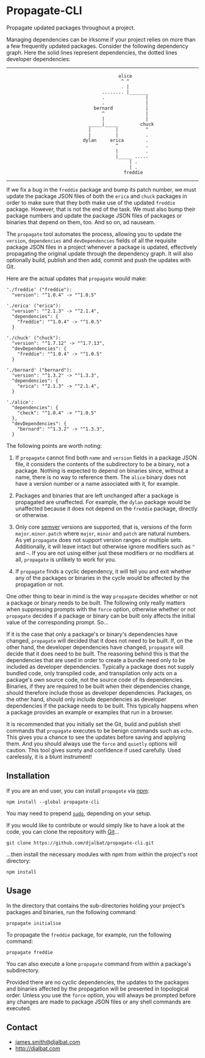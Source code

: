 # Propagate-CLI

Propagate updated packages throughout a project.

Managing dependencies can be irksome if your project relies on more than a few frequently updated packages. Consider the following dependency graph. Here the solid lines represent dependencies, the dotted lines developer dependencies:

---
                                             alice
                                              ^ ^
                                              . |
                                       ........ |_______
                                       .               |
                                       .               |
                                    bernard            |
                                       ^               |
                                       |               |
                                  _____|_____        chuck
                                  |         |          ^
                                  |         |          .
                                dylan     erica        .
                                            ^          .
                                            |          .
                                            |_____ .....
                                                 | .
                                                 | .
                                               freddie
---
 If we fix a bug in the `freddie` package and bump its patch number, we must update the package JSON files of both the `erica` and `chuck` packages in order to make sure that they both make use of the updated `freddie` package. However, that is not the end of the task. We must also bump their package numbers and update the package JSON files of packages or binaries that depend on them, too. And so on, ad nauseam. 
 
 The `propagate` tool automates the process, allowing you to update the `version`, `dependencies` and `devDependencies` fields of all the requisite package JSON files in a project whenever a package is updated, effectively propagating the original update through the dependency graph. It will also optionally build, publish and then add, commit and push the updates with Git. 
 
 Here are the actual updates that `propagate` would make:
 
```
'./freddie' ("freddie"):
  "version": "^1.0.4" -> "^1.0.5"

'./erica' ("erica"):
  "version": "^2.1.3" -> "^2.1.4",
  "dependencies": {
    "freddie": "^1.0.4" -> "^1.0.5"
  }

'./chuck' ("chuck"):
  "version": "^1.7.12" -> "^1.7.13",
  "devDependencies": {
    "freddie": "^1.0.4" -> "^1.0.5"
  }

'./bernard' ("bernard"):
  "version": "^1.3.2" -> "^1.3.3",
  "dependencies": {
    "erica": "^2.1.3" -> "^2.1.4",
  }

'./alice':
  "dependencies": {
    "check": "^1.0.4" -> "^1.0.5"
  },
  "devDependencies": {
    "bernard": "^1.3.2" -> "^1.3.3",
  }
```
The following points are worth noting:

1. If `propagate` cannot find both `name` and `version` fields in a package JSON file, it considers the contents of the subdirectory to be a binary, not a package. Nothing is expected to depend on binaries since, without a name, there is no way to reference them. The `alice` binary does not have a version number or a name associated with it, for example.

2. Packages and binaries that are left unchanged after a package is propagated are unaffected. For example, the `dylan` package would be unaffected because it does not depend on the `freddie` package, directly or otherwise.

3. Only core [semver](https://semver.org/) versions are supported, that is, versions of the form `major.minor.patch` where `major`, `minor` and `patch` are natural numbers. As yet `propagate` does not support version ranges or multiple sets. Additionally, it will leave intact but otherwise ignore modifiers such as `^` and `~`. If you are not using either just these modifiers or no modifiers at all, `propagate` is unlikely to work for you.

4. If `propagate` finds a cyclic dependency, it will tell you and exit whether any of the packages or binaries in the cycle would be affected by the propagation or not.

One other thing to bear in mind is the way `propagate` decides whether or not a package or binary needs to be built. The following only really matters when suppressing prompts with the `force` option, otherwise whether or not `propagate` decides if a package or binary can be built only affects the initial value of the corresponding prompt. So... 

If it is the case that only a package's or binary's dependencies have changed, `propagate` will decided that it does not need to be built. If, on the other hand, the developer dependencies have changed, `propagate` will decide that it does need to be built. The reasoning behind this is that the dependencies that are used in order to create a bundle need only to be included as developer dependencies. Typically a package does not supply bundled code, only transpiled code, and transpilation only acts on a package's own source code, not the source code of its dependencies. Binaries, if they are required to be built when their dependencies change, should therefore include those as developer dependencies. Packages, on the other hand, should only include dependencies as developer dependencies if the package needs to be built. This typically happens when a package provides an example or examples that run in a browser. 

It is recommended that you initially set the Git, build and publish shell commands that `propagate` executes to be benign commands such as `echo`. This gives you a chance to see the updates before saving and applying them. And you should always use the `force` and `quietly` options will caution. This tool gives surety and confidence if used carefully. Used carelessly, it is a blunt instrument!                           

## Installation

If you are an end user, you can install `propagate` via [npm](https://www.npmjs.com/):
 
    npm install --global propagate-cli

You may need to prepend [`sudo`](https://en.wikipedia.org/wiki/Sudo), depending on your setup.

If you would like to contribute or would simply like to have a look at the code, you can clone the repository with [Git](https://git-scm.com/)...

    git clone https://github.com/djalbat/propagate-cli.git

...then install the necessary modules with npm from within the project's root directory:

    npm install
    
## Usage

In the directory that contains the sub-directories holding your project's packages and binaries, run the following command:

    propagate initialise
    
To propagate the `freddie` package, for example, run the following command:

    propagate freddie
    
You can also execute a lone `propagate` command from within a package's subdirectory.

Provided there are no cyclic dependencies, the updates to the packages and binaries affected by the propagation will be presented in topological order. Unless you use the `force` option, you will always be prompted before any changes are made to package JSON files or any shell commands are executed.

## Contact

- james.smith@djalbat.com
- http://djalbat.com
